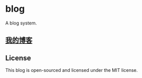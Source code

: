 # blog
A blog system.

## [我的博客](www.boboidea.com)

## License
This blog is open-sourced and licensed under the MIT license.
